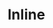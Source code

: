 <EuiPageHeader>
  <EuiPageHeaderSection>
    <EuiTitle @size="l">
      <h1>
        Inline
      </h1>
    </EuiTitle>
  </EuiPageHeaderSection>
</EuiPageHeader>